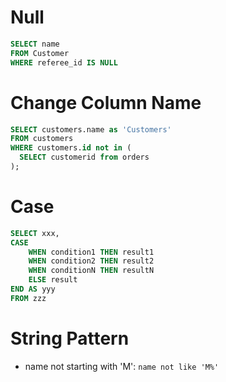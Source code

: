 # Null
```SQL
SELECT name
FROM Customer
WHERE referee_id IS NULL
```
# Change Column Name
```SQL
SELECT customers.name as 'Customers'
FROM customers
WHERE customers.id not in (
  SELECT customerid from orders
);
```
# Case
```SQL
SELECT xxx,
CASE
    WHEN condition1 THEN result1
    WHEN condition2 THEN result2
    WHEN conditionN THEN resultN
    ELSE result
END AS yyy
FROM zzz
```
# String Pattern
* name not starting with 'M': ```name not like 'M%'```

